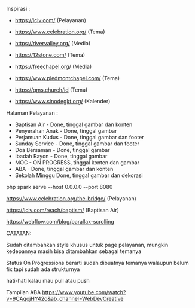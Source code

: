 Inspirasi :

- https://iclv.com/ (Pelayanan)

- https://www.celebration.org/ (Tema)

- https://rivervalley.org/ (Media)

- https://12stone.com/ (Tema)

- https://freechapel.org/ (Media)

- https://www.piedmontchapel.com/ (Tema)

- https://gms.church/id (Tema)

- https://www.sinodegkt.org/ (Kalender)

Halaman Pelayanan :

- Baptisan Air - Done, tinggal gambar dan konten
- Penyerahan Anak - Done, tinggal gambar
- Perjamuan Kudus - Done, tinggal gambar dan footer
- Sunday Service - Done, tinggal gambar dan footer
- Doa Bersaman - Done, tinggal gambar
- Ibadah Rayon - Done, tinggal gambar
- MOC - ON PROGRESS, tinggal konten dan gambar
- ABA - Done, tinggal gambar dan konten
- Sekolah Minggu Done, tinggal gambar dan dekorasi

php spark serve --host 0.0.0.0 --port 8080

https://www.celebration.org/the-bridge/ (Pelayanan)

https://iclv.com/reach/baptism/ (Baptisan Air)

https://webflow.com/blog/parallax-scrolling

CATATAN:

Sudah ditambahkan style khusus untuk page pelayanan, mungkin kedepannya masih bisa ditambahkan sebagai temanya

Status On Progressions berarti sudah dibuatnya temanya walaupun belum fix tapi sudah ada strukturnya

hati-hati kalau mau pull atau push

Tampilan ABA
https://www.youtube.com/watch?v=9CAqojHY42o&ab_channel=WebDevCreative

